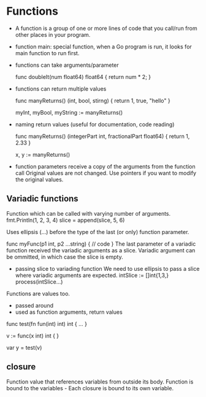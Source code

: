 # Functions
- A function is a group of one or more lines of code that you call/run from other places in your program.

- function main: special function, when a Go program is run, it looks for main function to run first.

- functions can take arguments/parameter

  func doubleIt(num float64) float64 {
    return num * 2;
  }

- functions can return multiple values

  func manyReturns() (int, bool, stirng) {
    return 1, true, "hello"
  }

  myInt, myBool, myString := manyReturns()

- naming return values (useful for documentation, code reading)

  func manyReturns() (integerPart int, fractionalPart float64) {
    return 1, 2.33
  }

  x, y := manyReturns()

- function parameters receive a copy of the arguments from the function call
  Original values are not changed.
  Use pointers if you want to modify the original values.

## Variadic functions
Function which can be called with varying number of arguments.
  fmt.Println(1, 2, 3, 4)
  slice = append(slice, 5, 6)

Uses ellipsis (...) before the type of the last (or only) function parameter.

  func myFunc(p1 int, p2 ...string) {
    // code
  }
The last parameter of a variadic function received the variadic arguments as a slice.
Variadic argument can be ommitted, in which case the slice is empty.

- passing slice to variading function
We need to use ellipsis to pass a slice where variadic arguments are expected.
  intSlice := []int{1,3,}
  process(intSlice...)






Functions are values too.
- passed around
- used as function arguments, return values

func test(fn fun(int) int) int {
...
}

v := func(x int) int {
}

var y = test(v)


## closure
Function value that references variables from outside its body.
Function is bound to the variables - Each closure is bound to its own variable.


